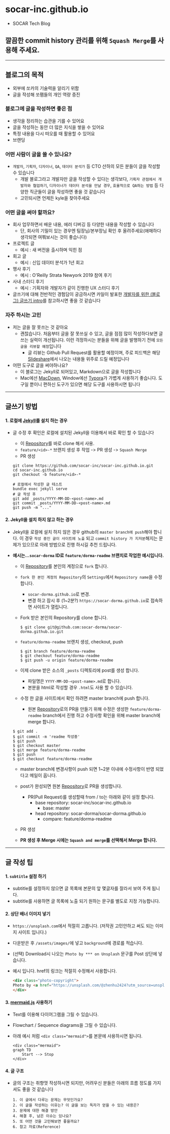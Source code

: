 # socar-inc.github.io
- SOCAR Tech Blog

## **깔끔한 commit history 관리를 위해 `Squash Merge`를 사용해 주세요.**

---


## 블로그의 목적
- 외부에 쏘카의 기술력을 알리기 위함
- 글을 작성해 쏘팸들의 개인 역량 증진


### 블로그에 글을 작성하면 좋은 점
- 생각을 정리하는 습관을 기를 수 있어요
- 글을 작성하는 동안 더 많은 지식을 쌓을 수 있어요
- 특정 내용을 다시 떠오를 때 활용할 수 있어요
- 브랜딩


### 어떤 사람이 글을 쓸 수 있나요?
- `개발자`, `기획자`, `디자이너`, `QA`, `데이터 분석가` 등 CTO 산하의 모든 분들이 글을 작성할 수 있습니다
	- 개발 블로그라고 개발자만 글을 작성할 수 있다는 생각보다, `기획자 관점에서 개발자와 협업하기`, `디자이너가 데이터 분석을 만날 경우`, `효율적으로 QA하는 방법` 등 다양한 직군들이 글을 작성하면 좋을 것 같습니다
	- 고민되시면 언제든 kyle을 찾아주세요

### 어떤 글을 써야 할까요?
- 회사 업무하면서 배운 내용, 에러 디버깅 등 다양한 내용을 작성할 수 있습니다
	- 단, 회사의 기밀이 있는 경우엔 팀장님/본부장님 확인 후 올려주세요(애매하다 생각되면 여쭤보시는 것이 좋습니다)
- 프로젝트 글
	- 예시 : 새 버전을 출시하며 익힌 점
- 회고 글
	- 예시 : 신입 데이터 분석가 1년 회고
- 행사 후기
	- 예시 : O'Reilly Strata Newyork 2019 참여 후기
- 사내 스터디 후기
	- 예시 : 기획자와 개발자가 같이 진행한 UX 스터디 후기
- 글쓰기에 대해 전반적인 경험담이 궁금하시면 카일이 발표한 [개발자를 위한 (블로그) 글쓰기 intro](https://www.slideshare.net/zzsza/intro-102870757)를 참고하시면 좋을 것 같습니다


### 자주 하시는 고민 
- 저는 글을 잘 못쓰는 것 같아요
	- 괜찮습니다. 처음부터 글을 잘 못쓰실 수 있고, 글을 점점 많이 작성하다보면 글쓰는 실력이 개선됩니다. 이런 걱정하시는 분들을 위해 글을 발행하기 전에 `모든 글을 리뷰할 예정`입니다
		- 글 리뷰는 Github Pull Request를 활용할 예정이며, 주로 피드백은 해당 [Slideshare](https://www.slideshare.net/zzsza/ss-137831892#39)에서 나오는 내용들 위주로 드릴 예정입니다
- 어떤 도구로 글을 써야하나요?
	- 이 블로그는 Jekyll로 되어있고, Markdown으로 글을 작성합니다
	- Mac에선 [MacDown](https://macdown.uranusjr.com/), Window에선 [Typora](https://typora.io/)가 가볍게 사용하기 좋습니다. 도구일 뿐이니 편하신 도구가 있으면 해당 도구를 사용하시면 됩니다



---
	

## 글쓰기 방법
#### 1. 로컬에 [Jekyll](https://jekyllrb.com/docs/)를 설치 하는 경우
- 글 수정 후 확인은 로컬에 설치된 Jekyll을 이용해서 바로 확인 할 수 있습니다
	- 이 [Repository](https://github.com/socar-inc/socar-inc.github.io)를 바로 clone 해서 사용.
	- `feature/<id>-*` 브랜치 생성 후 작업 -> PR 생성 -> `Squash Merge`
	- PR 생성

	```
	git clone https://github.com/socar-inc/socar-inc.github.io.git
	cd socar-inc.github.io
	git checkout -b feature/<id>-*
	
	# 로컬에서 작성한 글 테스트
	bundle exec jekyll serve
	# 글 작성 후
	git add _posts/YYYY-MM-DD-<post-name>.md
	git commit _posts/YYYY-MM-DD-<post-name>.md
	git push -m "..."
	```

#### 2. Jekyll을 설치 하지 않고 하는 경우
- Jekyll을 로컬에 설치 하지 않은 경우 github의 `master branch에 push`해야 합니다. 이 경우 `작성 중인 글이 사이트에 노출` 되고 `commit history 가 지저분`해지는 문제가 있으므로 아래 방법으로 진행 하시길 추천 드립니다.

- **예시는...`socar-dorma` ID로 `feature/dorma-readme` 브랜치로 작업한 예시입니다.**
  - 이 [Repository](https://github.com/socar-inc/socar-inc.github.io)를 본인의 계정으로 `fork` 합니다.
  - `fork 한 본인 계정의 Repository`의 `Settings`에서 `Repository name`을 수정합니다.
    - `socar-dorma.github.io`로 변경.
    - 변경 하고 잠시 후 (1~2분?) `https://socar-dorma.github.io`로 접속하면 사이트가 열립니다.
  - Fork 받은 본인의 Repository를 clone 합니다.

    ```
    $ git clone git@github.com:socar-dorma/socar-dorma.github.io.git
    ```
  
  - `feature/dorma-readme` 브랜치 생성, checkout, push

    ```
    $ git branch feature/dorma-readme
    $ git checkout feature/dorma-readme
    $ git push -u origin feature/dorma-readme
    ```

  - 이제 clone 받은 소스의 `_posts` 디렉토리에 post를 생성 합니다.
    - 파일명은 `YYYY-MM-DD-<post-name>.md`로 합니다.
    - 본분을 html로 작성할 경우 `.html`도 사용 할 수 있습니다.

  - 수정 한 글을 사이트에서 확인 하려면 master branch에 push 합니다.
    - 원본 [Repository](https://github.com/socar-inc/socar-inc.github.io)로의 PR을 만들기 위해 수정은 생성한 `feature/dorma-readme` branch에서 진행 하고 수정사항 확인을 위해 master branch에 merge 합니다. 

  ```
  $ git add .
  $ git commit -m 'readme 작성중'
  $ git push
  $ git checkout master
  $ git merge feature/dorma-readme
  $ git push
  $ git checkout feature/dorma-readme
  ```

  - master branch에 변경사항이 push 되면 1~2분 이내에 수정사항이 반영 되었다고 메일이 옵니다.
  - post가 완성되면 원본 [Repository](https://github.com/socar-inc/socar-inc.github.io)로 PR을 생성합니다.
    - PR(Pull Request)를 생성할때 from / to는 아래와 같이 설정 합니다.
        - base repository: socar-inc/socar-inc.github.io
            - base: master
        - head repository: socar-dorma/socar-dorma.github.io
            - compare: feature/dorma-readme

  - PR 생성
  - **PR 생성 후 Merge 시에는 `Squash and merge`를 선택해서 Merge 합니다.**


---

## 글 작성 팁
#### 1. `subtitle` 설정 하기
- subtitle를 설정하지 않으면 글 목록에 본문의 앞 몇글자를 잘라서 보여 주게 됩니다.
- subtitle를 사용하면 글 목록에 노출 되기 원하는 문구를 별도로 지정 가능합니다.

#### 2. 상단 배너 이미지 넣기
- `https://unsplash.com`에서 적절히 고릅니다. (저작권 고민안하고 써도 되는 이미지 사이트 입니다.)
- 다운받은 후 `/assets/images/`에 넣고 `background`에 경로를 적습니다.
- (선택) Download시 나오는 `Photo by *** on Unsplash` 문구를 Post 상단에 넣습니다.
- 예시 입니다. href의 링크는 적절히 수정해서 사용합니다.
    
    ```html
    <div class="photo-copyright">
    Photo by <a href="https://unsplash.com/@zhenhu2424?utm_source=unsplash&utm_medium=referral&utm_content=creditCopyText">Zhen Hu</a> on <a href="https://unsplash.com/search/photos/lock?utm_source=unsplash&utm_medium=referral&utm_content=creditCopyText">Unsplash</a>
    </div>
    ```

#### 3. [mermaid.js](https://mermaidjs.github.io/#/) 사용하기
- Text를 이용해 다이어그램을 그릴 수 있습니다. 
- Flowchart / Sequence diagrams을 그릴 수 있습니다.
- 아래 예시 처럼 `<div class="mermaid">`를 본문에 사용하시면 됩니다.

    ```
    <div class="mermaid">
    graph TD
        Start --> Stop
    </div>
    ```

#### 4. 글 구조
- 글의 구조는 취향껏 작성하시면 되지만, 어려우신 분들은 아래의 흐름 정도를 가지셔도 좋을 것 같습니다
		
	```
	1. 이 글에서 다루는 문제는 무엇인가요? 
	2. 이 글을 작성하는 이유는? 이 글을 보는 독자가 얻을 수 있는 내용은?
	3. 문제에 대한 해결 방안
	4. 해결 후, 남은 이슈는 있나요?
	5. 또 어떤 것을 고민해보면 좋을까요?
	6. 참고 자료(Reference)
	```